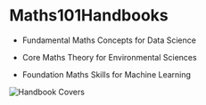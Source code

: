 # Maths101Handbooks

-	Fundamental Maths Concepts for Data Science

-	Core Maths Theory for Environmental Sciences

-	Foundation Maths Skills for Machine Learning

![Handbook Covers](https://user-images.githubusercontent.com/61830249/128034387-e7d92fff-5fe1-4e6f-980f-569b57290abb.png)
